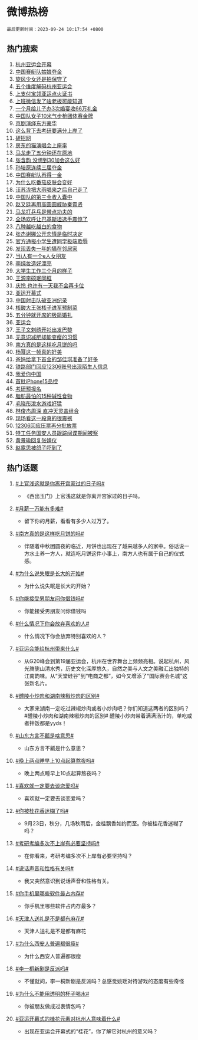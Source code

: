 # 微博热榜

`最后更新时间：2023-09-24 10:17:54 +0800`

## 热门搜索

1. [杭州亚运会开幕](https://m.weibo.cn/search?containerid=100103type%3D1%26t%3D10%26q%3D%23%E6%9D%AD%E5%B7%9E%E4%BA%9A%E8%BF%90%E4%BC%9A%E5%BC%80%E5%B9%95%23&stream_entry_id=51&isnewpage=1&extparam=seat%3D1%26q%3D%2523%25E6%259D%25AD%25E5%25B7%259E%25E4%25BA%259A%25E8%25BF%2590%25E4%25BC%259A%25E5%25BC%2580%25E5%25B9%2595%2523%26cate%3D10103%26pos%3D0%26stream_entry_id%3D51%26dgr%3D0%26c_type%3D51%26filter_type%3Drealtimehot%26display_time%3D1695521873%26pre_seqid%3D1695521873261027228209)
1. [中国赛艇队姑娘夺金](https://m.weibo.cn/search?containerid=100103type%3D1%26t%3D10%26q%3D%23%E4%B8%AD%E5%9B%BD%E8%B5%9B%E8%89%87%E9%98%9F%E5%A7%91%E5%A8%98%E5%A4%BA%E9%87%91%23&stream_entry_id=31&isnewpage=1&extparam=seat%3D1%26q%3D%2523%25E4%25B8%25AD%25E5%259B%25BD%25E8%25B5%259B%25E8%2589%2587%25E9%2598%259F%25E5%25A7%2591%25E5%25A8%2598%25E5%25A4%25BA%25E9%2587%2591%2523%26dgr%3D0%26flag%3D1%26stream_entry_id%3D31%26c_type%3D31%26band_rank%3D1%26cate%3D5001%26pos%3D0%26lcate%3D5001%26realpos%3D1%26filter_type%3Drealtimehot%26display_time%3D1695521873%26pre_seqid%3D1695521873261027228209)
1. [旋风少女还是拍保守了](https://m.weibo.cn/search?containerid=100103type%3D1%26t%3D10%26q%3D%E6%97%8B%E9%A3%8E%E5%B0%91%E5%A5%B3%E8%BF%98%E6%98%AF%E6%8B%8D%E4%BF%9D%E5%AE%88%E4%BA%86&stream_entry_id=31&isnewpage=1&extparam=seat%3D1%26q%3D%25E6%2597%258B%25E9%25A3%258E%25E5%25B0%2591%25E5%25A5%25B3%25E8%25BF%2598%25E6%2598%25AF%25E6%258B%258D%25E4%25BF%259D%25E5%25AE%2588%25E4%25BA%2586%26dgr%3D0%26flag%3D1%26stream_entry_id%3D31%26c_type%3D31%26band_rank%3D2%26cate%3D5001%26pos%3D1%26lcate%3D5001%26realpos%3D2%26filter_type%3Drealtimehot%26display_time%3D1695521873%26pre_seqid%3D1695521873261027228209)
1. [五个维度解码杭州亚运会](https://m.weibo.cn/search?containerid=100103type%3D1%26t%3D10%26q%3D%23%E4%BA%94%E4%B8%AA%E7%BB%B4%E5%BA%A6%E8%A7%A3%E7%A0%81%E6%9D%AD%E5%B7%9E%E4%BA%9A%E8%BF%90%E4%BC%9A%23&stream_entry_id=31&isnewpage=1&extparam=seat%3D1%26q%3D%2523%25E4%25BA%2594%25E4%25B8%25AA%25E7%25BB%25B4%25E5%25BA%25A6%25E8%25A7%25A3%25E7%25A0%2581%25E6%259D%25AD%25E5%25B7%259E%25E4%25BA%259A%25E8%25BF%2590%25E4%25BC%259A%2523%26dgr%3D0%26flag%3D0%26stream_entry_id%3D31%26c_type%3D31%26band_rank%3D3%26cate%3D5001%26pos%3D2%26lcate%3D5001%26realpos%3D3%26filter_type%3Drealtimehot%26display_time%3D1695521873%26pre_seqid%3D1695521873261027228209)
1. [上支付宝领亚运点火证书](https://m.weibo.cn/search?containerid=100103type%3D1%26t%3D10%26q%3D%23%E4%B8%8A%E6%94%AF%E4%BB%98%E5%AE%9D%E9%A2%86%E4%BA%9A%E8%BF%90%E7%82%B9%E7%81%AB%E8%AF%81%E4%B9%A6%23&stream_entry_id=31&isnewpage=1&extparam=seat%3D1%26q%3D%2523%25E4%25B8%258A%25E6%2594%25AF%25E4%25BB%2598%25E5%25AE%259D%25E9%25A2%2586%25E4%25BA%259A%25E8%25BF%2590%25E7%2582%25B9%25E7%2581%25AB%25E8%25AF%2581%25E4%25B9%25A6%2523%26dgr%3D0%26adid%3D205364%26stream_entry_id%3D31%26c_type%3D31%26filter_type%3Drealtimehot%26cate%3D5001%26pos%3D3%26topic_ad%3D1%26lcate%3D5001%26is_ad_pos%3D1%26band_rank%3D4%26display_time%3D1695521873%26pre_seqid%3D1695521873261027228209)
1. [上班微信发了啥老板可能知道](https://m.weibo.cn/search?containerid=100103type%3D1%26t%3D10%26q%3D%E4%B8%8A%E7%8F%AD%E5%BE%AE%E4%BF%A1%E5%8F%91%E4%BA%86%E5%95%A5%E8%80%81%E6%9D%BF%E5%8F%AF%E8%83%BD%E7%9F%A5%E9%81%93&stream_entry_id=31&isnewpage=1&extparam=seat%3D1%26q%3D%25E4%25B8%258A%25E7%258F%25AD%25E5%25BE%25AE%25E4%25BF%25A1%25E5%258F%2591%25E4%25BA%2586%25E5%2595%25A5%25E8%2580%2581%25E6%259D%25BF%25E5%258F%25AF%25E8%2583%25BD%25E7%259F%25A5%25E9%2581%2593%26dgr%3D0%26flag%3D2%26stream_entry_id%3D31%26c_type%3D31%26band_rank%3D4%26cate%3D5001%26pos%3D4%26lcate%3D5001%26realpos%3D4%26filter_type%3Drealtimehot%26display_time%3D1695521873%26pre_seqid%3D1695521873261027228209)
1. [一个月给儿子办3次婚宴收66万礼金](https://m.weibo.cn/search?containerid=100103type%3D1%26t%3D10%26q%3D%23%E4%B8%80%E4%B8%AA%E6%9C%88%E7%BB%99%E5%84%BF%E5%AD%90%E5%8A%9E3%E6%AC%A1%E5%A9%9A%E5%AE%B4%E6%94%B666%E4%B8%87%E7%A4%BC%E9%87%91%23&stream_entry_id=31&isnewpage=1&extparam=seat%3D1%26q%3D%2523%25E4%25B8%2580%25E4%25B8%25AA%25E6%259C%2588%25E7%25BB%2599%25E5%2584%25BF%25E5%25AD%2590%25E5%258A%259E3%25E6%25AC%25A1%25E5%25A9%259A%25E5%25AE%25B4%25E6%2594%25B666%25E4%25B8%2587%25E7%25A4%25BC%25E9%2587%2591%2523%26dgr%3D0%26flag%3D1%26stream_entry_id%3D31%26c_type%3D31%26band_rank%3D5%26cate%3D5001%26pos%3D5%26lcate%3D5001%26realpos%3D5%26filter_type%3Drealtimehot%26display_time%3D1695521873%26pre_seqid%3D1695521873261027228209)
1. [中国队女子10米气步枪团体赛金牌](https://m.weibo.cn/search?containerid=100103type%3D1%26t%3D10%26q%3D%23%E4%B8%AD%E5%9B%BD%E9%98%9F%E5%A5%B3%E5%AD%9010%E7%B1%B3%E6%B0%94%E6%AD%A5%E6%9E%AA%E5%9B%A2%E4%BD%93%E8%B5%9B%E9%87%91%E7%89%8C%23&stream_entry_id=31&isnewpage=1&extparam=seat%3D1%26q%3D%2523%25E4%25B8%25AD%25E5%259B%25BD%25E9%2598%259F%25E5%25A5%25B3%25E5%25AD%259010%25E7%25B1%25B3%25E6%25B0%2594%25E6%25AD%25A5%25E6%259E%25AA%25E5%259B%25A2%25E4%25BD%2593%25E8%25B5%259B%25E9%2587%2591%25E7%2589%258C%2523%26dgr%3D0%26flag%3D1%26stream_entry_id%3D31%26c_type%3D31%26band_rank%3D6%26cate%3D5001%26pos%3D6%26lcate%3D5001%26realpos%3D6%26filter_type%3Drealtimehot%26display_time%3D1695521873%26pre_seqid%3D1695521873261027228209)
1. [京剧演绎东方豪华](https://m.weibo.cn/search?containerid=100103type%3D1%26t%3D10%26q%3D%23%E4%BA%AC%E5%89%A7%E6%BC%94%E7%BB%8E%E4%B8%9C%E6%96%B9%E8%B1%AA%E5%8D%8E%23&stream_entry_id=31&isnewpage=1&extparam=seat%3D1%26q%3D%2523%25E4%25BA%25AC%25E5%2589%25A7%25E6%25BC%2594%25E7%25BB%258E%25E4%25B8%259C%25E6%2596%25B9%25E8%25B1%25AA%25E5%258D%258E%2523%26dgr%3D0%26adid%3D204499%26stream_entry_id%3D31%26c_type%3D31%26filter_type%3Drealtimehot%26cate%3D5001%26pos%3D7%26topic_ad%3D1%26lcate%3D5001%26is_ad_pos%3D1%26band_rank%3D7%26display_time%3D1695521873%26pre_seqid%3D1695521873261027228209)
1. [这么背下去考研要满分上岸了](https://m.weibo.cn/search?containerid=100103type%3D1%26t%3D10%26q%3D%E8%BF%99%E4%B9%88%E8%83%8C%E4%B8%8B%E5%8E%BB%E8%80%83%E7%A0%94%E8%A6%81%E6%BB%A1%E5%88%86%E4%B8%8A%E5%B2%B8%E4%BA%86&stream_entry_id=31&isnewpage=1&extparam=seat%3D1%26q%3D%25E8%25BF%2599%25E4%25B9%2588%25E8%2583%258C%25E4%25B8%258B%25E5%258E%25BB%25E8%2580%2583%25E7%25A0%2594%25E8%25A6%2581%25E6%25BB%25A1%25E5%2588%2586%25E4%25B8%258A%25E5%25B2%25B8%25E4%25BA%2586%26dgr%3D0%26flag%3D1%26stream_entry_id%3D31%26c_type%3D31%26band_rank%3D7%26cate%3D5001%26pos%3D8%26lcate%3D5001%26realpos%3D7%26filter_type%3Drealtimehot%26display_time%3D1695521873%26pre_seqid%3D1695521873261027228209)
1. [研招网](https://m.weibo.cn/search?containerid=100103type%3D1%26t%3D10%26q%3D%E7%A0%94%E6%8B%9B%E7%BD%91&stream_entry_id=31&isnewpage=1&extparam=seat%3D1%26q%3D%25E7%25A0%2594%25E6%258B%259B%25E7%25BD%2591%26dgr%3D0%26flag%3D1%26stream_entry_id%3D31%26c_type%3D31%26band_rank%3D8%26cate%3D5001%26pos%3D9%26lcate%3D5001%26realpos%3D8%26filter_type%3Drealtimehot%26display_time%3D1695521873%26pre_seqid%3D1695521873261027228209)
1. [房东的猫演唱会上座率](https://m.weibo.cn/search?containerid=100103type%3D1%26t%3D10%26q%3D%23%E6%88%BF%E4%B8%9C%E7%9A%84%E7%8C%AB%E6%BC%94%E5%94%B1%E4%BC%9A%E4%B8%8A%E5%BA%A7%E7%8E%87%23&stream_entry_id=31&isnewpage=1&extparam=seat%3D1%26q%3D%2523%25E6%2588%25BF%25E4%25B8%259C%25E7%259A%2584%25E7%258C%25AB%25E6%25BC%2594%25E5%2594%25B1%25E4%25BC%259A%25E4%25B8%258A%25E5%25BA%25A7%25E7%258E%2587%2523%26dgr%3D0%26flag%3D0%26stream_entry_id%3D31%26c_type%3D31%26band_rank%3D9%26cate%3D5001%26pos%3D10%26lcate%3D5001%26realpos%3D9%26filter_type%3Drealtimehot%26display_time%3D1695521873%26pre_seqid%3D1695521873261027228209)
1. [马龙走了五分钟还在原地](https://m.weibo.cn/search?containerid=100103type%3D1%26t%3D10%26q%3D%23%E9%A9%AC%E9%BE%99%E8%B5%B0%E4%BA%86%E4%BA%94%E5%88%86%E9%92%9F%E8%BF%98%E5%9C%A8%E5%8E%9F%E5%9C%B0%23&stream_entry_id=31&isnewpage=1&extparam=seat%3D1%26q%3D%2523%25E9%25A9%25AC%25E9%25BE%2599%25E8%25B5%25B0%25E4%25BA%2586%25E4%25BA%2594%25E5%2588%2586%25E9%2592%259F%25E8%25BF%2598%25E5%259C%25A8%25E5%258E%259F%25E5%259C%25B0%2523%26dgr%3D0%26flag%3D2%26stream_entry_id%3D31%26c_type%3D31%26band_rank%3D10%26cate%3D5001%26pos%3D11%26lcate%3D5001%26realpos%3D10%26filter_type%3Drealtimehot%26display_time%3D1695521873%26pre_seqid%3D1695521873261027228209)
1. [张含韵 没想到30加会这么好](https://m.weibo.cn/search?containerid=100103type%3D1%26t%3D10%26q%3D%E5%BC%A0%E5%90%AB%E9%9F%B5+%E6%B2%A1%E6%83%B3%E5%88%B030%E5%8A%A0%E4%BC%9A%E8%BF%99%E4%B9%88%E5%A5%BD&stream_entry_id=31&isnewpage=1&extparam=seat%3D1%26q%3D%25E5%25BC%25A0%25E5%2590%25AB%25E9%259F%25B5%2520%25E6%25B2%25A1%25E6%2583%25B3%25E5%2588%25B030%25E5%258A%25A0%25E4%25BC%259A%25E8%25BF%2599%25E4%25B9%2588%25E5%25A5%25BD%26dgr%3D0%26flag%3D2%26stream_entry_id%3D31%26c_type%3D31%26band_rank%3D11%26cate%3D5001%26pos%3D12%26lcate%3D5001%26realpos%3D11%26filter_type%3Drealtimehot%26display_time%3D1695521873%26pre_seqid%3D1695521873261027228209)
1. [孙培原连续三届夺金](https://m.weibo.cn/search?containerid=100103type%3D1%26t%3D10%26q%3D%23%E5%AD%99%E5%9F%B9%E5%8E%9F%E8%BF%9E%E7%BB%AD%E4%B8%89%E5%B1%8A%E5%A4%BA%E9%87%91%23&stream_entry_id=31&isnewpage=1&extparam=seat%3D1%26q%3D%2523%25E5%25AD%2599%25E5%259F%25B9%25E5%258E%259F%25E8%25BF%259E%25E7%25BB%25AD%25E4%25B8%2589%25E5%25B1%258A%25E5%25A4%25BA%25E9%2587%2591%2523%26dgr%3D0%26flag%3D1%26stream_entry_id%3D31%26c_type%3D31%26band_rank%3D12%26cate%3D5001%26pos%3D13%26lcate%3D5001%26realpos%3D12%26filter_type%3Drealtimehot%26display_time%3D1695521873%26pre_seqid%3D1695521873261027228209)
1. [中国赛艇队再得一金](https://m.weibo.cn/search?containerid=100103type%3D1%26t%3D10%26q%3D%23%E4%B8%AD%E5%9B%BD%E8%B5%9B%E8%89%87%E9%98%9F%E5%86%8D%E5%BE%97%E4%B8%80%E9%87%91%23&stream_entry_id=31&isnewpage=1&extparam=seat%3D1%26q%3D%2523%25E4%25B8%25AD%25E5%259B%25BD%25E8%25B5%259B%25E8%2589%2587%25E9%2598%259F%25E5%2586%258D%25E5%25BE%2597%25E4%25B8%2580%25E9%2587%2591%2523%26dgr%3D0%26flag%3D1%26stream_entry_id%3D31%26c_type%3D31%26band_rank%3D13%26cate%3D5001%26pos%3D14%26lcate%3D5001%26realpos%3D13%26filter_type%3Drealtimehot%26display_time%3D1695521873%26pre_seqid%3D1695521873261027228209)
1. [为什么吃番茄皮肤会变好](https://m.weibo.cn/search?containerid=100103type%3D1%26t%3D10%26q%3D%23%E4%B8%BA%E4%BB%80%E4%B9%88%E5%90%83%E7%95%AA%E8%8C%84%E7%9A%AE%E8%82%A4%E4%BC%9A%E5%8F%98%E5%A5%BD%23&stream_entry_id=31&isnewpage=1&extparam=seat%3D1%26q%3D%2523%25E4%25B8%25BA%25E4%25BB%2580%25E4%25B9%2588%25E5%2590%2583%25E7%2595%25AA%25E8%258C%2584%25E7%259A%25AE%25E8%2582%25A4%25E4%25BC%259A%25E5%258F%2598%25E5%25A5%25BD%2523%26dgr%3D0%26flag%3D1%26stream_entry_id%3D31%26c_type%3D31%26band_rank%3D14%26cate%3D5001%26pos%3D15%26lcate%3D5001%26realpos%3D14%26filter_type%3Drealtimehot%26display_time%3D1695521873%26pre_seqid%3D1695521873261027228209)
1. [汪苏泷把大雨唱来之后自己走了](https://m.weibo.cn/search?containerid=100103type%3D1%26t%3D10%26q%3D%23%E6%B1%AA%E8%8B%8F%E6%B3%B7%E6%8A%8A%E5%A4%A7%E9%9B%A8%E5%94%B1%E6%9D%A5%E4%B9%8B%E5%90%8E%E8%87%AA%E5%B7%B1%E8%B5%B0%E4%BA%86%23&stream_entry_id=31&isnewpage=1&extparam=seat%3D1%26q%3D%2523%25E6%25B1%25AA%25E8%258B%258F%25E6%25B3%25B7%25E6%258A%258A%25E5%25A4%25A7%25E9%259B%25A8%25E5%2594%25B1%25E6%259D%25A5%25E4%25B9%258B%25E5%2590%258E%25E8%2587%25AA%25E5%25B7%25B1%25E8%25B5%25B0%25E4%25BA%2586%2523%26dgr%3D0%26flag%3D0%26stream_entry_id%3D31%26c_type%3D31%26band_rank%3D15%26cate%3D5001%26pos%3D16%26lcate%3D5001%26realpos%3D15%26filter_type%3Drealtimehot%26display_time%3D1695521873%26pre_seqid%3D1695521873261027228209)
1. [中国队的第三金收入囊中](https://m.weibo.cn/search?containerid=100103type%3D1%26t%3D10%26q%3D%23%E4%B8%AD%E5%9B%BD%E9%98%9F%E7%9A%84%E7%AC%AC%E4%B8%89%E9%87%91%E6%94%B6%E5%85%A5%E5%9B%8A%E4%B8%AD%23&stream_entry_id=31&isnewpage=1&extparam=seat%3D1%26q%3D%2523%25E4%25B8%25AD%25E5%259B%25BD%25E9%2598%259F%25E7%259A%2584%25E7%25AC%25AC%25E4%25B8%2589%25E9%2587%2591%25E6%2594%25B6%25E5%2585%25A5%25E5%259B%258A%25E4%25B8%25AD%2523%26dgr%3D0%26flag%3D1%26stream_entry_id%3D31%26c_type%3D31%26band_rank%3D16%26cate%3D5001%26pos%3D17%26lcate%3D5001%26realpos%3D16%26filter_type%3Drealtimehot%26display_time%3D1695521873%26pre_seqid%3D1695521873261027228209)
1. [赵又廷再用高圆圆威胁秦霄贤](https://m.weibo.cn/search?containerid=100103type%3D1%26t%3D10%26q%3D%23%E8%B5%B5%E5%8F%88%E5%BB%B7%E5%86%8D%E7%94%A8%E9%AB%98%E5%9C%86%E5%9C%86%E5%A8%81%E8%83%81%E7%A7%A6%E9%9C%84%E8%B4%A4%23&stream_entry_id=31&isnewpage=1&extparam=seat%3D1%26q%3D%2523%25E8%25B5%25B5%25E5%258F%2588%25E5%25BB%25B7%25E5%2586%258D%25E7%2594%25A8%25E9%25AB%2598%25E5%259C%2586%25E5%259C%2586%25E5%25A8%2581%25E8%2583%2581%25E7%25A7%25A6%25E9%259C%2584%25E8%25B4%25A4%2523%26dgr%3D0%26flag%3D0%26stream_entry_id%3D31%26c_type%3D31%26band_rank%3D17%26cate%3D5001%26pos%3D18%26lcate%3D5001%26realpos%3D17%26filter_type%3Drealtimehot%26display_time%3D1695521873%26pre_seqid%3D1695521873261027228209)
1. [马龙打乒乓是带点功夫的](https://m.weibo.cn/search?containerid=100103type%3D1%26t%3D10%26q%3D%23%E9%A9%AC%E9%BE%99%E6%89%93%E4%B9%92%E4%B9%93%E6%98%AF%E5%B8%A6%E7%82%B9%E5%8A%9F%E5%A4%AB%E7%9A%84%23&stream_entry_id=31&isnewpage=1&extparam=seat%3D1%26q%3D%2523%25E9%25A9%25AC%25E9%25BE%2599%25E6%2589%2593%25E4%25B9%2592%25E4%25B9%2593%25E6%2598%25AF%25E5%25B8%25A6%25E7%2582%25B9%25E5%258A%259F%25E5%25A4%25AB%25E7%259A%2584%2523%26dgr%3D0%26flag%3D1%26stream_entry_id%3D31%26c_type%3D31%26band_rank%3D18%26cate%3D5001%26pos%3D19%26lcate%3D5001%26realpos%3D18%26filter_type%3Drealtimehot%26display_time%3D1695521873%26pre_seqid%3D1695521873261027228209)
1. [全场欢呼让巴基斯坦选手震惊了](https://m.weibo.cn/search?containerid=100103type%3D1%26t%3D10%26q%3D%23%E5%85%A8%E5%9C%BA%E6%AC%A2%E5%91%BC%E8%AE%A9%E5%B7%B4%E5%9F%BA%E6%96%AF%E5%9D%A6%E9%80%89%E6%89%8B%E9%9C%87%E6%83%8A%E4%BA%86%23&stream_entry_id=31&isnewpage=1&extparam=seat%3D1%26q%3D%2523%25E5%2585%25A8%25E5%259C%25BA%25E6%25AC%25A2%25E5%2591%25BC%25E8%25AE%25A9%25E5%25B7%25B4%25E5%259F%25BA%25E6%2596%25AF%25E5%259D%25A6%25E9%2580%2589%25E6%2589%258B%25E9%259C%2587%25E6%2583%258A%25E4%25BA%2586%2523%26dgr%3D0%26flag%3D2%26stream_entry_id%3D31%26c_type%3D31%26band_rank%3D19%26cate%3D5001%26pos%3D20%26lcate%3D5001%26realpos%3D19%26filter_type%3Drealtimehot%26display_time%3D1695521873%26pre_seqid%3D1695521873261027228209)
1. [八种越吃越白的食物](https://m.weibo.cn/search?containerid=100103type%3D1%26t%3D10%26q%3D%23%E5%85%AB%E7%A7%8D%E8%B6%8A%E5%90%83%E8%B6%8A%E7%99%BD%E7%9A%84%E9%A3%9F%E7%89%A9%23&stream_entry_id=31&isnewpage=1&extparam=seat%3D1%26q%3D%2523%25E5%2585%25AB%25E7%25A7%258D%25E8%25B6%258A%25E5%2590%2583%25E8%25B6%258A%25E7%2599%25BD%25E7%259A%2584%25E9%25A3%259F%25E7%2589%25A9%2523%26dgr%3D0%26flag%3D1%26stream_entry_id%3D31%26c_type%3D31%26band_rank%3D20%26cate%3D5001%26pos%3D21%26lcate%3D5001%26realpos%3D20%26filter_type%3Drealtimehot%26display_time%3D1695521873%26pre_seqid%3D1695521873261027228209)
1. [张杰谢娜公开恋情是临时决定](https://m.weibo.cn/search?containerid=100103type%3D1%26t%3D10%26q%3D%23%E5%BC%A0%E6%9D%B0%E8%B0%A2%E5%A8%9C%E5%85%AC%E5%BC%80%E6%81%8B%E6%83%85%E6%98%AF%E4%B8%B4%E6%97%B6%E5%86%B3%E5%AE%9A%23&stream_entry_id=31&isnewpage=1&extparam=seat%3D1%26q%3D%2523%25E5%25BC%25A0%25E6%259D%25B0%25E8%25B0%25A2%25E5%25A8%259C%25E5%2585%25AC%25E5%25BC%2580%25E6%2581%258B%25E6%2583%2585%25E6%2598%25AF%25E4%25B8%25B4%25E6%2597%25B6%25E5%2586%25B3%25E5%25AE%259A%2523%26dgr%3D0%26flag%3D1%26stream_entry_id%3D31%26c_type%3D31%26band_rank%3D21%26cate%3D5001%26pos%3D22%26lcate%3D5001%26realpos%3D21%26filter_type%3Drealtimehot%26display_time%3D1695521873%26pre_seqid%3D1695521873261027228209)
1. [官方通报小学生遭同学极端欺辱](https://m.weibo.cn/search?containerid=100103type%3D1%26t%3D10%26q%3D%23%E5%AE%98%E6%96%B9%E9%80%9A%E6%8A%A5%E5%B0%8F%E5%AD%A6%E7%94%9F%E9%81%AD%E5%90%8C%E5%AD%A6%E6%9E%81%E7%AB%AF%E6%AC%BA%E8%BE%B1%23&stream_entry_id=31&isnewpage=1&extparam=seat%3D1%26q%3D%2523%25E5%25AE%2598%25E6%2596%25B9%25E9%2580%259A%25E6%258A%25A5%25E5%25B0%258F%25E5%25AD%25A6%25E7%2594%259F%25E9%2581%25AD%25E5%2590%258C%25E5%25AD%25A6%25E6%259E%2581%25E7%25AB%25AF%25E6%25AC%25BA%25E8%25BE%25B1%2523%26dgr%3D0%26flag%3D2%26stream_entry_id%3D31%26c_type%3D31%26band_rank%3D22%26cate%3D5001%26pos%3D23%26lcate%3D5001%26realpos%3D22%26filter_type%3Drealtimehot%26display_time%3D1695521873%26pre_seqid%3D1695521873261027228209)
1. [发现丢失一年的猫在邻居家](https://m.weibo.cn/search?containerid=100103type%3D1%26t%3D10%26q%3D%23%E5%8F%91%E7%8E%B0%E4%B8%A2%E5%A4%B1%E4%B8%80%E5%B9%B4%E7%9A%84%E7%8C%AB%E5%9C%A8%E9%82%BB%E5%B1%85%E5%AE%B6%23&stream_entry_id=31&isnewpage=1&extparam=seat%3D1%26q%3D%2523%25E5%258F%2591%25E7%258E%25B0%25E4%25B8%25A2%25E5%25A4%25B1%25E4%25B8%2580%25E5%25B9%25B4%25E7%259A%2584%25E7%258C%25AB%25E5%259C%25A8%25E9%2582%25BB%25E5%25B1%2585%25E5%25AE%25B6%2523%26dgr%3D0%26flag%3D1%26stream_entry_id%3D31%26c_type%3D31%26band_rank%3D23%26cate%3D5001%26pos%3D24%26lcate%3D5001%26realpos%3D23%26filter_type%3Drealtimehot%26display_time%3D1695521873%26pre_seqid%3D1695521873261027228209)
1. [当i人有一个e人女朋友](https://m.weibo.cn/search?containerid=100103type%3D1%26t%3D10%26q%3D%23%E5%BD%93i%E4%BA%BA%E6%9C%89%E4%B8%80%E4%B8%AAe%E4%BA%BA%E5%A5%B3%E6%9C%8B%E5%8F%8B%23&stream_entry_id=31&isnewpage=1&extparam=seat%3D1%26q%3D%2523%25E5%25BD%2593i%25E4%25BA%25BA%25E6%259C%2589%25E4%25B8%2580%25E4%25B8%25AAe%25E4%25BA%25BA%25E5%25A5%25B3%25E6%259C%258B%25E5%258F%258B%2523%26dgr%3D0%26flag%3D0%26stream_entry_id%3D31%26c_type%3D31%26band_rank%3D24%26cate%3D5001%26pos%3D25%26lcate%3D5001%26realpos%3D24%26filter_type%3Drealtimehot%26display_time%3D1695521873%26pre_seqid%3D1695521873261027228209)
1. [李纯妆造好漂亮](https://m.weibo.cn/search?containerid=100103type%3D1%26t%3D10%26q%3D%23%E6%9D%8E%E7%BA%AF%E5%A6%86%E9%80%A0%E5%A5%BD%E6%BC%82%E4%BA%AE%23&stream_entry_id=31&isnewpage=1&extparam=seat%3D1%26q%3D%2523%25E6%259D%258E%25E7%25BA%25AF%25E5%25A6%2586%25E9%2580%25A0%25E5%25A5%25BD%25E6%25BC%2582%25E4%25BA%25AE%2523%26dgr%3D0%26flag%3D1%26stream_entry_id%3D31%26c_type%3D31%26band_rank%3D25%26cate%3D5001%26pos%3D26%26lcate%3D5001%26realpos%3D25%26filter_type%3Drealtimehot%26display_time%3D1695521873%26pre_seqid%3D1695521873261027228209)
1. [大学生工作三个月的样子](https://m.weibo.cn/search?containerid=100103type%3D1%26t%3D10%26q%3D%23%E5%A4%A7%E5%AD%A6%E7%94%9F%E5%B7%A5%E4%BD%9C%E4%B8%89%E4%B8%AA%E6%9C%88%E7%9A%84%E6%A0%B7%E5%AD%90%23&stream_entry_id=31&isnewpage=1&extparam=seat%3D1%26q%3D%2523%25E5%25A4%25A7%25E5%25AD%25A6%25E7%2594%259F%25E5%25B7%25A5%25E4%25BD%259C%25E4%25B8%2589%25E4%25B8%25AA%25E6%259C%2588%25E7%259A%2584%25E6%25A0%25B7%25E5%25AD%2590%2523%26dgr%3D0%26flag%3D1%26stream_entry_id%3D31%26c_type%3D31%26band_rank%3D26%26cate%3D5001%26pos%3D27%26lcate%3D5001%26realpos%3D26%26filter_type%3Drealtimehot%26display_time%3D1695521873%26pre_seqid%3D1695521873261027228209)
1. [王源李硕珉同框](https://m.weibo.cn/search?containerid=100103type%3D1%26t%3D10%26q%3D%23%E7%8E%8B%E6%BA%90%E6%9D%8E%E7%A1%95%E7%8F%89%E5%90%8C%E6%A1%86%23&stream_entry_id=31&isnewpage=1&extparam=seat%3D1%26q%3D%2523%25E7%258E%258B%25E6%25BA%2590%25E6%259D%258E%25E7%25A1%2595%25E7%258F%2589%25E5%2590%258C%25E6%25A1%2586%2523%26dgr%3D0%26flag%3D1%26stream_entry_id%3D31%26c_type%3D31%26band_rank%3D27%26cate%3D5001%26pos%3D28%26lcate%3D5001%26realpos%3D27%26filter_type%3Drealtimehot%26display_time%3D1695521873%26pre_seqid%3D1695521873261027228209)
1. [庆怜 也许有一天我不会再卡位](https://m.weibo.cn/search?containerid=100103type%3D1%26t%3D10%26q%3D%E5%BA%86%E6%80%9C+%E4%B9%9F%E8%AE%B8%E6%9C%89%E4%B8%80%E5%A4%A9%E6%88%91%E4%B8%8D%E4%BC%9A%E5%86%8D%E5%8D%A1%E4%BD%8D&stream_entry_id=31&isnewpage=1&extparam=seat%3D1%26q%3D%25E5%25BA%2586%25E6%2580%259C%2520%25E4%25B9%259F%25E8%25AE%25B8%25E6%259C%2589%25E4%25B8%2580%25E5%25A4%25A9%25E6%2588%2591%25E4%25B8%258D%25E4%25BC%259A%25E5%2586%258D%25E5%258D%25A1%25E4%25BD%258D%26dgr%3D0%26flag%3D1%26stream_entry_id%3D31%26c_type%3D31%26band_rank%3D28%26cate%3D5001%26pos%3D29%26lcate%3D5001%26realpos%3D28%26filter_type%3Drealtimehot%26display_time%3D1695521873%26pre_seqid%3D1695521873261027228209)
1. [亚运开幕式](https://m.weibo.cn/search?containerid=100103type%3D1%26t%3D10%26q%3D%23%E4%BA%9A%E8%BF%90%E5%BC%80%E5%B9%95%E5%BC%8F%23&stream_entry_id=31&isnewpage=1&extparam=seat%3D1%26q%3D%2523%25E4%25BA%259A%25E8%25BF%2590%25E5%25BC%2580%25E5%25B9%2595%25E5%25BC%258F%2523%26dgr%3D0%26flag%3D0%26stream_entry_id%3D31%26c_type%3D31%26band_rank%3D29%26cate%3D5001%26pos%3D30%26lcate%3D5001%26realpos%3D29%26filter_type%3Drealtimehot%26display_time%3D1695521873%26pre_seqid%3D1695521873261027228209)
1. [中国射击队破亚洲纪录](https://m.weibo.cn/search?containerid=100103type%3D1%26t%3D10%26q%3D%23%E4%B8%AD%E5%9B%BD%E5%B0%84%E5%87%BB%E9%98%9F%E7%A0%B4%E4%BA%9A%E6%B4%B2%E7%BA%AA%E5%BD%95%23&stream_entry_id=31&isnewpage=1&extparam=seat%3D1%26q%3D%2523%25E4%25B8%25AD%25E5%259B%25BD%25E5%25B0%2584%25E5%2587%25BB%25E9%2598%259F%25E7%25A0%25B4%25E4%25BA%259A%25E6%25B4%25B2%25E7%25BA%25AA%25E5%25BD%2595%2523%26dgr%3D0%26flag%3D1%26stream_entry_id%3D31%26c_type%3D31%26band_rank%3D30%26cate%3D5001%26pos%3D31%26lcate%3D5001%26realpos%3D30%26filter_type%3Drealtimehot%26display_time%3D1695521873%26pre_seqid%3D1695521873261027228209)
1. [核酸大王张核子进军预制菜](https://m.weibo.cn/search?containerid=100103type%3D1%26t%3D10%26q%3D%23%E6%A0%B8%E9%85%B8%E5%A4%A7%E7%8E%8B%E5%BC%A0%E6%A0%B8%E5%AD%90%E8%BF%9B%E5%86%9B%E9%A2%84%E5%88%B6%E8%8F%9C%23&stream_entry_id=31&isnewpage=1&extparam=seat%3D1%26q%3D%2523%25E6%25A0%25B8%25E9%2585%25B8%25E5%25A4%25A7%25E7%258E%258B%25E5%25BC%25A0%25E6%25A0%25B8%25E5%25AD%2590%25E8%25BF%259B%25E5%2586%259B%25E9%25A2%2584%25E5%2588%25B6%25E8%258F%259C%2523%26dgr%3D0%26flag%3D0%26stream_entry_id%3D31%26c_type%3D31%26band_rank%3D31%26cate%3D5001%26pos%3D32%26lcate%3D5001%26realpos%3D31%26filter_type%3Drealtimehot%26display_time%3D1695521873%26pre_seqid%3D1695521873261027228209)
1. [五分钟就开席的极简婚礼](https://m.weibo.cn/search?containerid=100103type%3D1%26t%3D10%26q%3D%E4%BA%94%E5%88%86%E9%92%9F%E5%B0%B1%E5%BC%80%E5%B8%AD%E7%9A%84%E6%9E%81%E7%AE%80%E5%A9%9A%E7%A4%BC&stream_entry_id=31&isnewpage=1&extparam=seat%3D1%26q%3D%25E4%25BA%2594%25E5%2588%2586%25E9%2592%259F%25E5%25B0%25B1%25E5%25BC%2580%25E5%25B8%25AD%25E7%259A%2584%25E6%259E%2581%25E7%25AE%2580%25E5%25A9%259A%25E7%25A4%25BC%26dgr%3D0%26flag%3D1%26stream_entry_id%3D31%26c_type%3D31%26band_rank%3D32%26cate%3D5001%26pos%3D33%26lcate%3D5001%26realpos%3D32%26filter_type%3Drealtimehot%26display_time%3D1695521873%26pre_seqid%3D1695521873261027228209)
1. [亚运会](https://m.weibo.cn/search?containerid=100103type%3D1%26t%3D10%26q%3D%E4%BA%9A%E8%BF%90%E4%BC%9A&stream_entry_id=31&isnewpage=1&extparam=seat%3D1%26q%3D%25E4%25BA%259A%25E8%25BF%2590%25E4%25BC%259A%26dgr%3D0%26flag%3D0%26stream_entry_id%3D31%26c_type%3D31%26band_rank%3D33%26cate%3D5001%26pos%3D34%26lcate%3D5001%26realpos%3D33%26filter_type%3Drealtimehot%26display_time%3D1695521873%26pre_seqid%3D1695521873261027228209)
1. [王子文刺绣开衫出发巴黎](https://m.weibo.cn/search?containerid=100103type%3D1%26t%3D10%26q%3D%23%E7%8E%8B%E5%AD%90%E6%96%87%E5%88%BA%E7%BB%A3%E5%BC%80%E8%A1%AB%E5%87%BA%E5%8F%91%E5%B7%B4%E9%BB%8E%23&stream_entry_id=31&isnewpage=1&extparam=seat%3D1%26q%3D%2523%25E7%258E%258B%25E5%25AD%2590%25E6%2596%2587%25E5%2588%25BA%25E7%25BB%25A3%25E5%25BC%2580%25E8%25A1%25AB%25E5%2587%25BA%25E5%258F%2591%25E5%25B7%25B4%25E9%25BB%258E%2523%26dgr%3D0%26flag%3D1%26stream_entry_id%3D31%26c_type%3D31%26band_rank%3D34%26cate%3D5001%26pos%3D35%26lcate%3D5001%26realpos%3D34%26filter_type%3Drealtimehot%26display_time%3D1695521873%26pre_seqid%3D1695521873261027228209)
1. [无意识减肥却能变瘦的习惯](https://m.weibo.cn/search?containerid=100103type%3D1%26t%3D10%26q%3D%23%E6%97%A0%E6%84%8F%E8%AF%86%E5%87%8F%E8%82%A5%E5%8D%B4%E8%83%BD%E5%8F%98%E7%98%A6%E7%9A%84%E4%B9%A0%E6%83%AF%23&stream_entry_id=31&isnewpage=1&extparam=seat%3D1%26q%3D%2523%25E6%2597%25A0%25E6%2584%258F%25E8%25AF%2586%25E5%2587%258F%25E8%2582%25A5%25E5%258D%25B4%25E8%2583%25BD%25E5%258F%2598%25E7%2598%25A6%25E7%259A%2584%25E4%25B9%25A0%25E6%2583%25AF%2523%26dgr%3D0%26flag%3D0%26stream_entry_id%3D31%26c_type%3D31%26band_rank%3D35%26cate%3D5001%26pos%3D36%26lcate%3D5001%26realpos%3D35%26filter_type%3Drealtimehot%26display_time%3D1695521873%26pre_seqid%3D1695521873261027228209)
1. [南方真的是这样吃月饼的吗](https://m.weibo.cn/search?containerid=100103type%3D1%26t%3D10%26q%3D%23%E5%8D%97%E6%96%B9%E7%9C%9F%E7%9A%84%E6%98%AF%E8%BF%99%E6%A0%B7%E5%90%83%E6%9C%88%E9%A5%BC%E7%9A%84%E5%90%97%23&stream_entry_id=31&isnewpage=1&extparam=seat%3D1%26q%3D%2523%25E5%258D%2597%25E6%2596%25B9%25E7%259C%259F%25E7%259A%2584%25E6%2598%25AF%25E8%25BF%2599%25E6%25A0%25B7%25E5%2590%2583%25E6%259C%2588%25E9%25A5%25BC%25E7%259A%2584%25E5%2590%2597%2523%26dgr%3D0%26flag%3D1%26stream_entry_id%3D31%26c_type%3D31%26band_rank%3D36%26cate%3D5001%26pos%3D37%26lcate%3D5001%26realpos%3D36%26filter_type%3Drealtimehot%26display_time%3D1695521873%26pre_seqid%3D1695521873261027228209)
1. [杨幂这一帧真的好美](https://m.weibo.cn/search?containerid=100103type%3D1%26t%3D10%26q%3D%23%E6%9D%A8%E5%B9%82%E8%BF%99%E4%B8%80%E5%B8%A7%E7%9C%9F%E7%9A%84%E5%A5%BD%E7%BE%8E%23&stream_entry_id=31&isnewpage=1&extparam=seat%3D1%26q%3D%2523%25E6%259D%25A8%25E5%25B9%2582%25E8%25BF%2599%25E4%25B8%2580%25E5%25B8%25A7%25E7%259C%259F%25E7%259A%2584%25E5%25A5%25BD%25E7%25BE%258E%2523%26dgr%3D0%26flag%3D0%26stream_entry_id%3D31%26c_type%3D31%26band_rank%3D37%26cate%3D5001%26pos%3D38%26lcate%3D5001%26realpos%3D37%26filter_type%3Drealtimehot%26display_time%3D1695521873%26pre_seqid%3D1695521873261027228209)
1. [爸妈给拿下首金的邹佳琪准备了好多](https://m.weibo.cn/search?containerid=100103type%3D1%26t%3D10%26q%3D%23%E7%88%B8%E5%A6%88%E7%BB%99%E6%8B%BF%E4%B8%8B%E9%A6%96%E9%87%91%E7%9A%84%E9%82%B9%E4%BD%B3%E7%90%AA%E5%87%86%E5%A4%87%E4%BA%86%E5%A5%BD%E5%A4%9A%23&stream_entry_id=31&isnewpage=1&extparam=seat%3D1%26q%3D%2523%25E7%2588%25B8%25E5%25A6%2588%25E7%25BB%2599%25E6%258B%25BF%25E4%25B8%258B%25E9%25A6%2596%25E9%2587%2591%25E7%259A%2584%25E9%2582%25B9%25E4%25BD%25B3%25E7%2590%25AA%25E5%2587%2586%25E5%25A4%2587%25E4%25BA%2586%25E5%25A5%25BD%25E5%25A4%259A%2523%26dgr%3D0%26flag%3D32768%26stream_entry_id%3D31%26c_type%3D31%26band_rank%3D38%26cate%3D5001%26pos%3D39%26lcate%3D5001%26realpos%3D38%26filter_type%3Drealtimehot%26display_time%3D1695521873%26pre_seqid%3D1695521873261027228209)
1. [铁路部门回应12306账号出现陌生人信息](https://m.weibo.cn/search?containerid=100103type%3D1%26t%3D10%26q%3D%23%E9%93%81%E8%B7%AF%E9%83%A8%E9%97%A8%E5%9B%9E%E5%BA%9412306%E8%B4%A6%E5%8F%B7%E5%87%BA%E7%8E%B0%E9%99%8C%E7%94%9F%E4%BA%BA%E4%BF%A1%E6%81%AF%23&stream_entry_id=31&isnewpage=1&extparam=seat%3D1%26q%3D%2523%25E9%2593%2581%25E8%25B7%25AF%25E9%2583%25A8%25E9%2597%25A8%25E5%259B%259E%25E5%25BA%259412306%25E8%25B4%25A6%25E5%258F%25B7%25E5%2587%25BA%25E7%258E%25B0%25E9%2599%258C%25E7%2594%259F%25E4%25BA%25BA%25E4%25BF%25A1%25E6%2581%25AF%2523%26dgr%3D0%26flag%3D1%26stream_entry_id%3D31%26c_type%3D31%26band_rank%3D39%26cate%3D5001%26pos%3D40%26lcate%3D5001%26realpos%3D39%26filter_type%3Drealtimehot%26display_time%3D1695521873%26pre_seqid%3D1695521873261027228209)
1. [我爱你中国](https://m.weibo.cn/search?containerid=100103type%3D1%26t%3D10%26q%3D%E6%88%91%E7%88%B1%E4%BD%A0%E4%B8%AD%E5%9B%BD&stream_entry_id=31&isnewpage=1&extparam=seat%3D1%26q%3D%25E6%2588%2591%25E7%2588%25B1%25E4%25BD%25A0%25E4%25B8%25AD%25E5%259B%25BD%26dgr%3D0%26flag%3D0%26stream_entry_id%3D31%26c_type%3D31%26band_rank%3D40%26cate%3D5001%26pos%3D41%26lcate%3D5001%26realpos%3D40%26filter_type%3Drealtimehot%26display_time%3D1695521873%26pre_seqid%3D1695521873261027228209)
1. [首批iPhone15品控](https://m.weibo.cn/search?containerid=100103type%3D1%26t%3D10%26q%3D%23%E9%A6%96%E6%89%B9iPhone15%E5%93%81%E6%8E%A7%23&stream_entry_id=31&isnewpage=1&extparam=seat%3D1%26q%3D%2523%25E9%25A6%2596%25E6%2589%25B9iPhone15%25E5%2593%2581%25E6%258E%25A7%2523%26dgr%3D0%26flag%3D0%26stream_entry_id%3D31%26c_type%3D31%26band_rank%3D41%26cate%3D5001%26pos%3D42%26lcate%3D5001%26realpos%3D41%26filter_type%3Drealtimehot%26display_time%3D1695521873%26pre_seqid%3D1695521873261027228209)
1. [考研预报名](https://m.weibo.cn/search?containerid=100103type%3D1%26t%3D10%26q%3D%E8%80%83%E7%A0%94%E9%A2%84%E6%8A%A5%E5%90%8D&stream_entry_id=31&isnewpage=1&extparam=seat%3D1%26q%3D%25E8%2580%2583%25E7%25A0%2594%25E9%25A2%2584%25E6%258A%25A5%25E5%2590%258D%26dgr%3D0%26flag%3D0%26stream_entry_id%3D31%26c_type%3D31%26band_rank%3D42%26cate%3D5001%26pos%3D43%26lcate%3D5001%26realpos%3D42%26filter_type%3Drealtimehot%26display_time%3D1695521873%26pre_seqid%3D1695521873261027228209)
1. [脂肪最怕的15种碱性食物](https://m.weibo.cn/search?containerid=100103type%3D1%26t%3D10%26q%3D%E8%84%82%E8%82%AA%E6%9C%80%E6%80%95%E7%9A%8415%E7%A7%8D%E7%A2%B1%E6%80%A7%E9%A3%9F%E7%89%A9&stream_entry_id=31&isnewpage=1&extparam=seat%3D1%26q%3D%25E8%2584%2582%25E8%2582%25AA%25E6%259C%2580%25E6%2580%2595%25E7%259A%258415%25E7%25A7%258D%25E7%25A2%25B1%25E6%2580%25A7%25E9%25A3%259F%25E7%2589%25A9%26dgr%3D0%26flag%3D0%26stream_entry_id%3D31%26c_type%3D31%26band_rank%3D43%26cate%3D5001%26pos%3D44%26lcate%3D5001%26realpos%3D43%26filter_type%3Drealtimehot%26display_time%3D1695521873%26pre_seqid%3D1695521873261027228209)
1. [毛晓彤泼水游戏好猛](https://m.weibo.cn/search?containerid=100103type%3D1%26t%3D10%26q%3D%23%E6%AF%9B%E6%99%93%E5%BD%A4%E6%B3%BC%E6%B0%B4%E6%B8%B8%E6%88%8F%E5%A5%BD%E7%8C%9B%23&stream_entry_id=31&isnewpage=1&extparam=seat%3D1%26q%3D%2523%25E6%25AF%259B%25E6%2599%2593%25E5%25BD%25A4%25E6%25B3%25BC%25E6%25B0%25B4%25E6%25B8%25B8%25E6%2588%258F%25E5%25A5%25BD%25E7%258C%259B%2523%26dgr%3D0%26flag%3D1%26stream_entry_id%3D31%26c_type%3D31%26band_rank%3D44%26cate%3D5001%26pos%3D45%26lcate%3D5001%26realpos%3D44%26filter_type%3Drealtimehot%26display_time%3D1695521873%26pre_seqid%3D1695521873261027228209)
1. [林俊杰周深 直冲天灵盖组合](https://m.weibo.cn/search?containerid=100103type%3D1%26t%3D10%26q%3D%E6%9E%97%E4%BF%8A%E6%9D%B0%E5%91%A8%E6%B7%B1+%E7%9B%B4%E5%86%B2%E5%A4%A9%E7%81%B5%E7%9B%96%E7%BB%84%E5%90%88&stream_entry_id=31&isnewpage=1&extparam=seat%3D1%26q%3D%25E6%259E%2597%25E4%25BF%258A%25E6%259D%25B0%25E5%2591%25A8%25E6%25B7%25B1%2520%25E7%259B%25B4%25E5%2586%25B2%25E5%25A4%25A9%25E7%2581%25B5%25E7%259B%2596%25E7%25BB%2584%25E5%2590%2588%26dgr%3D0%26flag%3D0%26stream_entry_id%3D31%26c_type%3D31%26band_rank%3D45%26cate%3D5001%26pos%3D46%26lcate%3D5001%26realpos%3D45%26filter_type%3Drealtimehot%26display_time%3D1695521873%26pre_seqid%3D1695521873261027228209)
1. [现场看这一段真的很震撼](https://m.weibo.cn/search?containerid=100103type%3D1%26t%3D10%26q%3D%23%E7%8E%B0%E5%9C%BA%E7%9C%8B%E8%BF%99%E4%B8%80%E6%AE%B5%E7%9C%9F%E7%9A%84%E5%BE%88%E9%9C%87%E6%92%BC%23&stream_entry_id=31&isnewpage=1&extparam=seat%3D1%26q%3D%2523%25E7%258E%25B0%25E5%259C%25BA%25E7%259C%258B%25E8%25BF%2599%25E4%25B8%2580%25E6%25AE%25B5%25E7%259C%259F%25E7%259A%2584%25E5%25BE%2588%25E9%259C%2587%25E6%2592%25BC%2523%26dgr%3D0%26flag%3D1%26stream_entry_id%3D31%26c_type%3D31%26band_rank%3D46%26cate%3D5001%26pos%3D47%26lcate%3D5001%26realpos%3D46%26filter_type%3Drealtimehot%26display_time%3D1695521873%26pre_seqid%3D1695521873261027228209)
1. [12306回应压票再分批放票](https://m.weibo.cn/search?containerid=100103type%3D1%26t%3D10%26q%3D%2312306%E5%9B%9E%E5%BA%94%E5%8E%8B%E7%A5%A8%E5%86%8D%E5%88%86%E6%89%B9%E6%94%BE%E7%A5%A8%23&stream_entry_id=31&isnewpage=1&extparam=seat%3D1%26q%3D%252312306%25E5%259B%259E%25E5%25BA%2594%25E5%258E%258B%25E7%25A5%25A8%25E5%2586%258D%25E5%2588%2586%25E6%2589%25B9%25E6%2594%25BE%25E7%25A5%25A8%2523%26dgr%3D0%26flag%3D1%26stream_entry_id%3D31%26c_type%3D31%26band_rank%3D47%26cate%3D5001%26pos%3D48%26lcate%3D5001%26realpos%3D47%26filter_type%3Drealtimehot%26display_time%3D1695521873%26pre_seqid%3D1695521873261027228209)
1. [特工任务国安人员跟踪间谍期间被察](https://m.weibo.cn/search?containerid=100103type%3D1%26t%3D10%26q%3D%23%E7%89%B9%E5%B7%A5%E4%BB%BB%E5%8A%A1%E5%9B%BD%E5%AE%89%E4%BA%BA%E5%91%98%E8%B7%9F%E8%B8%AA%E9%97%B4%E8%B0%8D%E6%9C%9F%E9%97%B4%E8%A2%AB%E5%AF%9F%23&stream_entry_id=31&isnewpage=1&extparam=seat%3D1%26q%3D%2523%25E7%2589%25B9%25E5%25B7%25A5%25E4%25BB%25BB%25E5%258A%25A1%25E5%259B%25BD%25E5%25AE%2589%25E4%25BA%25BA%25E5%2591%2598%25E8%25B7%259F%25E8%25B8%25AA%25E9%2597%25B4%25E8%25B0%258D%25E6%259C%259F%25E9%2597%25B4%25E8%25A2%25AB%25E5%25AF%259F%2523%26dgr%3D0%26flag%3D1%26stream_entry_id%3D31%26c_type%3D31%26band_rank%3D48%26cate%3D5001%26pos%3D49%26lcate%3D5001%26realpos%3D48%26filter_type%3Drealtimehot%26display_time%3D1695521873%26pre_seqid%3D1695521873261027228209)
1. [黄景瑜回复张婧仪](https://m.weibo.cn/search?containerid=100103type%3D1%26t%3D10%26q%3D%23%E9%BB%84%E6%99%AF%E7%91%9C%E5%9B%9E%E5%A4%8D%E5%BC%A0%E5%A9%A7%E4%BB%AA%23&stream_entry_id=31&isnewpage=1&extparam=seat%3D1%26q%3D%2523%25E9%25BB%2584%25E6%2599%25AF%25E7%2591%259C%25E5%259B%259E%25E5%25A4%258D%25E5%25BC%25A0%25E5%25A9%25A7%25E4%25BB%25AA%2523%26dgr%3D0%26flag%3D0%26stream_entry_id%3D31%26c_type%3D31%26band_rank%3D49%26cate%3D5001%26pos%3D50%26lcate%3D5001%26realpos%3D49%26filter_type%3Drealtimehot%26display_time%3D1695521873%26pre_seqid%3D1695521873261027228209)
1. [赵露思被鸽子吓到了](https://m.weibo.cn/search?containerid=100103type%3D1%26t%3D10%26q%3D%23%E8%B5%B5%E9%9C%B2%E6%80%9D%E8%A2%AB%E9%B8%BD%E5%AD%90%E5%90%93%E5%88%B0%E4%BA%86%23&stream_entry_id=31&isnewpage=1&extparam=seat%3D1%26q%3D%2523%25E8%25B5%25B5%25E9%259C%25B2%25E6%2580%259D%25E8%25A2%25AB%25E9%25B8%25BD%25E5%25AD%2590%25E5%2590%2593%25E5%2588%25B0%25E4%25BA%2586%2523%26dgr%3D0%26flag%3D0%26stream_entry_id%3D31%26c_type%3D31%26band_rank%3D50%26cate%3D5001%26pos%3D51%26lcate%3D5001%26realpos%3D50%26filter_type%3Drealtimehot%26display_time%3D1695521873%26pre_seqid%3D1695521873261027228209)

## 热门话题

1. [#上官浅这就是你离开宫家过的日子吗#](https://m.weibo.cn/search?containerid=231522type%3D1%26t%3D10%26q%3D%23%E4%B8%8A%E5%AE%98%E6%B5%85%E8%BF%99%E5%B0%B1%E6%98%AF%E4%BD%A0%E7%A6%BB%E5%BC%80%E5%AE%AB%E5%AE%B6%E8%BF%87%E7%9A%84%E6%97%A5%E5%AD%90%E5%90%97%23&stream_entry_id=128&isnewpage=1&extparam=seat%3D1%26dgr%3D0%26cate%3D5004%26pos%3D1-0-0%26c_type%3D128%26unitid%3D1695474450018%26lcate%3D5004%26display_time%3D1695521874%26pre_seqid%3D16955218742820481228)
    - 《西出玉门》上官浅这就是你离开宫家过的日子吗。

1. [#月薪一万能有多难#](https://m.weibo.cn/search?containerid=231522type%3D1%26t%3D10%26q%3D%23%E6%9C%88%E8%96%AA%E4%B8%80%E4%B8%87%E8%83%BD%E6%9C%89%E5%A4%9A%E9%9A%BE%23&stream_entry_id=128&isnewpage=1&extparam=seat%3D1%26dgr%3D0%26cate%3D5004%26pos%3D1-0-1%26c_type%3D128%26unitid%3D1695460335422%26lcate%3D5004%26display_time%3D1695521874%26pre_seqid%3D16955218742820481228)
    - 留下你的月薪，看看有多少人过万了。

1. [#南方真的是这样吃月饼的吗#](https://m.weibo.cn/search?containerid=231522type%3D1%26t%3D10%26q%3D%23%E5%8D%97%E6%96%B9%E7%9C%9F%E7%9A%84%E6%98%AF%E8%BF%99%E6%A0%B7%E5%90%83%E6%9C%88%E9%A5%BC%E7%9A%84%E5%90%97%23&stream_entry_id=128&isnewpage=1&extparam=seat%3D1%26dgr%3D0%26cate%3D5004%26pos%3D1-0-2%26c_type%3D128%26unitid%3D1695519142872%26lcate%3D5004%26display_time%3D1695521874%26pre_seqid%3D16955218742820481228)
    - 伴随着中秋团圆夜的临近，月饼也出现在了越来越多人的家中。俗话说一方水土养一方人，就连吃月饼这件小事上，南方人也有属于自己的仪式感。

1. [#为什么说失眠是长大的开始#](https://m.weibo.cn/search?containerid=231522type%3D1%26t%3D10%26q%3D%23%E4%B8%BA%E4%BB%80%E4%B9%88%E8%AF%B4%E5%A4%B1%E7%9C%A0%E6%98%AF%E9%95%BF%E5%A4%A7%E7%9A%84%E5%BC%80%E5%A7%8B%23&stream_entry_id=128&isnewpage=1&extparam=seat%3D1%26dgr%3D0%26cate%3D5004%26pos%3D1-0-3%26c_type%3D128%26unitid%3D1695482282041%26lcate%3D5004%26display_time%3D1695521874%26pre_seqid%3D16955218742820481228)
    - 为什么说失眠是长大的开始？

1. [#你能接受男朋友问你借钱吗#](https://m.weibo.cn/search?containerid=231522type%3D1%26t%3D10%26q%3D%23%E4%BD%A0%E8%83%BD%E6%8E%A5%E5%8F%97%E7%94%B7%E6%9C%8B%E5%8F%8B%E9%97%AE%E4%BD%A0%E5%80%9F%E9%92%B1%E5%90%97%23&stream_entry_id=128&isnewpage=1&extparam=seat%3D1%26dgr%3D0%26cate%3D5004%26pos%3D1-0-4%26c_type%3D128%26unitid%3D1695457035572%26lcate%3D5004%26display_time%3D1695521874%26pre_seqid%3D16955218742820481228)
    - 你能接受男朋友问你借钱吗

1. [#什么情况下你会放弃喜欢的人#](https://m.weibo.cn/search?containerid=231522type%3D1%26t%3D10%26q%3D%23%E4%BB%80%E4%B9%88%E6%83%85%E5%86%B5%E4%B8%8B%E4%BD%A0%E4%BC%9A%E6%94%BE%E5%BC%83%E5%96%9C%E6%AC%A2%E7%9A%84%E4%BA%BA%23&stream_entry_id=128&isnewpage=1&extparam=seat%3D1%26dgr%3D0%26cate%3D5004%26pos%3D1-0-5%26c_type%3D128%26unitid%3D1695510729427%26lcate%3D5004%26display_time%3D1695521874%26pre_seqid%3D16955218742820481228)
    - 什么情况下你会放弃特别喜欢的人？

1. [#亚运会能给杭州带来什么#](https://m.weibo.cn/search?containerid=231522type%3D1%26t%3D10%26q%3D%23%E4%BA%9A%E8%BF%90%E4%BC%9A%E8%83%BD%E7%BB%99%E6%9D%AD%E5%B7%9E%E5%B8%A6%E6%9D%A5%E4%BB%80%E4%B9%88%23&stream_entry_id=128&isnewpage=1&extparam=seat%3D1%26dgr%3D0%26cate%3D5004%26pos%3D1-0-6%26c_type%3D128%26unitid%3D1695481375954%26lcate%3D5004%26display_time%3D1695521874%26pre_seqid%3D16955218742820481228)
    - 从G20峰会到第19届亚运会，杭州在世界舞台上频频亮相。说起杭州，风光旖旎山清水秀，历史文化深厚悠久，自然之美与人文之美融汇出独特的江南韵味。从“天堂硅谷”到“电商之都”，如今又增添了“国际赛会名城”这张新名片。

1. [#醴陵小炒肉和湖南辣椒炒肉的区别#](https://m.weibo.cn/search?containerid=231522type%3D1%26t%3D10%26q%3D%23%E9%86%B4%E9%99%B5%E5%B0%8F%E7%82%92%E8%82%89%E5%92%8C%E6%B9%96%E5%8D%97%E8%BE%A3%E6%A4%92%E7%82%92%E8%82%89%E7%9A%84%E5%8C%BA%E5%88%AB%23&stream_entry_id=128&isnewpage=1&extparam=seat%3D1%26dgr%3D0%26cate%3D5004%26pos%3D1-0-7%26c_type%3D128%26unitid%3D1695353578737%26lcate%3D5004%26display_time%3D1695521874%26pre_seqid%3D16955218742820481228)
    - 大家来湖南一定吃过辣椒炒肉或者小炒肉吧？你们知道这两者的区别吗？#醴陵小炒肉和湖南辣椒炒肉的区别# 醴陵小炒肉带着满满汤汁的，单吃或者拌饭都是yyds！

1. [#山东方言不瓤是啥意思#](https://m.weibo.cn/search?containerid=231522type%3D1%26t%3D10%26q%3D%23%E5%B1%B1%E4%B8%9C%E6%96%B9%E8%A8%80%E4%B8%8D%E7%93%A4%E6%98%AF%E5%95%A5%E6%84%8F%E6%80%9D%23&stream_entry_id=128&isnewpage=1&extparam=seat%3D1%26dgr%3D0%26cate%3D5004%26pos%3D1-0-8%26c_type%3D128%26unitid%3D1695511629734%26lcate%3D5004%26display_time%3D1695521874%26pre_seqid%3D16955218742820481228)
    - 山东方言不瓤是什么意思？

1. [#晚上两点睡早上10点起算熬夜吗#](https://m.weibo.cn/search?containerid=231522type%3D1%26t%3D10%26q%3D%23%E6%99%9A%E4%B8%8A%E4%B8%A4%E7%82%B9%E7%9D%A1%E6%97%A9%E4%B8%8A10%E7%82%B9%E8%B5%B7%E7%AE%97%E7%86%AC%E5%A4%9C%E5%90%97%23&stream_entry_id=128&isnewpage=1&extparam=seat%3D1%26dgr%3D0%26cate%3D5004%26pos%3D1-0-9%26c_type%3D128%26unitid%3D1695384155483%26lcate%3D5004%26display_time%3D1695521874%26pre_seqid%3D16955218742820481228)
    - 晚上两点睡早上10点起算熬夜吗？

1. [#喜欢就一定要去谈恋爱吗#](https://m.weibo.cn/search?containerid=231522type%3D1%26t%3D10%26q%3D%23%E5%96%9C%E6%AC%A2%E5%B0%B1%E4%B8%80%E5%AE%9A%E8%A6%81%E5%8E%BB%E8%B0%88%E6%81%8B%E7%88%B1%E5%90%97%23&stream_entry_id=128&isnewpage=1&extparam=seat%3D1%26dgr%3D0%26cate%3D5004%26pos%3D1-0-10%26c_type%3D128%26unitid%3D1695361675312%26lcate%3D5004%26display_time%3D1695521874%26pre_seqid%3D16955218742820481228)
    - 喜欢就一定要去谈恋爱吗？

1. [#你被桂花香迷糊了吗#](https://m.weibo.cn/search?containerid=231522type%3D1%26t%3D10%26q%3D%23%E4%BD%A0%E8%A2%AB%E6%A1%82%E8%8A%B1%E9%A6%99%E8%BF%B7%E7%B3%8A%E4%BA%86%E5%90%97%23&stream_entry_id=128&isnewpage=1&extparam=seat%3D1%26dgr%3D0%26cate%3D5004%26pos%3D1-0-11%26c_type%3D128%26unitid%3D1695457029792%26lcate%3D5004%26display_time%3D1695521874%26pre_seqid%3D16955218742820481228)
    - 9月23日，秋分，几场秋雨后，金桂飘香如约而至。你被桂花香迷糊了吗？

1. [#考研考编多次不上岸有必要坚持吗#](https://m.weibo.cn/search?containerid=231522type%3D1%26t%3D10%26q%3D%23%E8%80%83%E7%A0%94%E8%80%83%E7%BC%96%E5%A4%9A%E6%AC%A1%E4%B8%8D%E4%B8%8A%E5%B2%B8%E6%9C%89%E5%BF%85%E8%A6%81%E5%9D%9A%E6%8C%81%E5%90%97%23&stream_entry_id=128&isnewpage=1&extparam=seat%3D1%26dgr%3D0%26cate%3D5004%26pos%3D1-0-12%26c_type%3D128%26unitid%3D1695351448555%26lcate%3D5004%26display_time%3D1695521874%26pre_seqid%3D16955218742820481228)
    - 在你看来，考研考编多次不上岸有必要坚持吗？

1. [#说话声音和性格有关吗#](https://m.weibo.cn/search?containerid=231522type%3D1%26t%3D10%26q%3D%23%E8%AF%B4%E8%AF%9D%E5%A3%B0%E9%9F%B3%E5%92%8C%E6%80%A7%E6%A0%BC%E6%9C%89%E5%85%B3%E5%90%97%23&stream_entry_id=128&isnewpage=1&extparam=seat%3D1%26dgr%3D0%26cate%3D5004%26pos%3D1-0-13%26c_type%3D128%26unitid%3D1695433640864%26lcate%3D5004%26display_time%3D1695521874%26pre_seqid%3D16955218742820481228)
    - 我又突然意识到说话声音和性格有关。

1. [#你手机里哪些软件最占内存#](https://m.weibo.cn/search?containerid=231522type%3D1%26t%3D10%26q%3D%23%E4%BD%A0%E6%89%8B%E6%9C%BA%E9%87%8C%E5%93%AA%E4%BA%9B%E8%BD%AF%E4%BB%B6%E6%9C%80%E5%8D%A0%E5%86%85%E5%AD%98%23&stream_entry_id=128&isnewpage=1&extparam=seat%3D1%26dgr%3D0%26cate%3D5004%26pos%3D1-0-14%26c_type%3D128%26unitid%3D1695439958002%26lcate%3D5004%26display_time%3D1695521874%26pre_seqid%3D16955218742820481228)
    - 你手机里哪些软件占内存最多？  ​​​

1. [#天津人送礼是不是都有麻花#](https://m.weibo.cn/search?containerid=231522type%3D1%26t%3D10%26q%3D%23%E5%A4%A9%E6%B4%A5%E4%BA%BA%E9%80%81%E7%A4%BC%E6%98%AF%E4%B8%8D%E6%98%AF%E9%83%BD%E6%9C%89%E9%BA%BB%E8%8A%B1%23&stream_entry_id=128&isnewpage=1&extparam=seat%3D1%26dgr%3D0%26cate%3D5004%26pos%3D1-0-15%26c_type%3D128%26unitid%3D1695390180378%26lcate%3D5004%26display_time%3D1695521874%26pre_seqid%3D16955218742820481228)
    - 天津人送礼是不是都有麻花

1. [#为什么西安人普遍都很瘦#](https://m.weibo.cn/search?containerid=231522type%3D1%26t%3D10%26q%3D%23%E4%B8%BA%E4%BB%80%E4%B9%88%E8%A5%BF%E5%AE%89%E4%BA%BA%E6%99%AE%E9%81%8D%E9%83%BD%E5%BE%88%E7%98%A6%23&stream_entry_id=128&isnewpage=1&extparam=seat%3D1%26dgr%3D0%26cate%3D5004%26pos%3D1-0-16%26c_type%3D128%26unitid%3D1695385965470%26lcate%3D5004%26display_time%3D1695521874%26pre_seqid%3D16955218742820481228)
    - 为什么西安人普遍都很瘦

1. [#李一桐新剧是反派吗#](https://m.weibo.cn/search?containerid=231522type%3D1%26t%3D10%26q%3D%23%E6%9D%8E%E4%B8%80%E6%A1%90%E6%96%B0%E5%89%A7%E6%98%AF%E5%8F%8D%E6%B4%BE%E5%90%97%23&stream_entry_id=128&isnewpage=1&extparam=seat%3D1%26dgr%3D0%26cate%3D5004%26pos%3D1-0-17%26c_type%3D128%26unitid%3D1695383546861%26lcate%3D5004%26display_time%3D1695521874%26pre_seqid%3D16955218742820481228)
    - 不懂就问，李一桐新剧是反派吗？总感觉姚瑶对待游戏的态度有些奇怪

1. [#为什么不能用透明的杯子喝水#](https://m.weibo.cn/search?containerid=231522type%3D1%26t%3D10%26q%3D%23%E4%B8%BA%E4%BB%80%E4%B9%88%E4%B8%8D%E8%83%BD%E7%94%A8%E9%80%8F%E6%98%8E%E7%9A%84%E6%9D%AF%E5%AD%90%E5%96%9D%E6%B0%B4%23&stream_entry_id=128&isnewpage=1&extparam=seat%3D1%26dgr%3D0%26cate%3D5004%26pos%3D1-0-18%26c_type%3D128%26unitid%3D1695362859803%26lcate%3D5004%26display_time%3D1695521874%26pre_seqid%3D16955218742820481228)
    - 你被朋友做成过表情包吗？

1. [#亚运开幕式的桂花元素对杭州人意味着什么#](https://m.weibo.cn/search?containerid=231522type%3D1%26t%3D10%26q%3D%23%E4%BA%9A%E8%BF%90%E5%BC%80%E5%B9%95%E5%BC%8F%E7%9A%84%E6%A1%82%E8%8A%B1%E5%85%83%E7%B4%A0%E5%AF%B9%E6%9D%AD%E5%B7%9E%E4%BA%BA%E6%84%8F%E5%91%B3%E7%9D%80%E4%BB%80%E4%B9%88%23&stream_entry_id=128&isnewpage=1&extparam=seat%3D1%26dgr%3D0%26cate%3D5004%26pos%3D1-0-19%26c_type%3D128%26unitid%3D1695511930158%26lcate%3D5004%26display_time%3D1695521874%26pre_seqid%3D16955218742820481228)
    - 出现在亚运会开幕式的“桂花”，你了解它对杭州的意义吗？


